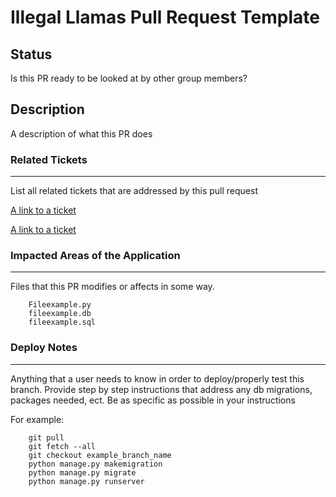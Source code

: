 # Illegal Llamas Pull Request Template

## Status
Is this PR ready to be looked at by other group members? 

## Description
A description of what this PR does

### Related Tickets 
***
List all related tickets that are addressed by this pull request

[A link to a ticket](link.com)

[A link to a ticket](link.com)

### Impacted Areas of the Application
***
Files that this PR modifies or affects in some way. 
```
    Fileexample.py
    fileexample.db
    fileexample.sql
```

### Deploy Notes
***
Anything that a user needs to know in order to deploy/properly test this branch. Provide step by step instructions that address any db migrations, packages needed, ect. Be as specific as possible in your instructions

For example: 
```
    git pull 
    git fetch --all
    git checkout example_branch_name
    python manage.py makemigration
    python manage.py migrate
    python manage.py runserver
```